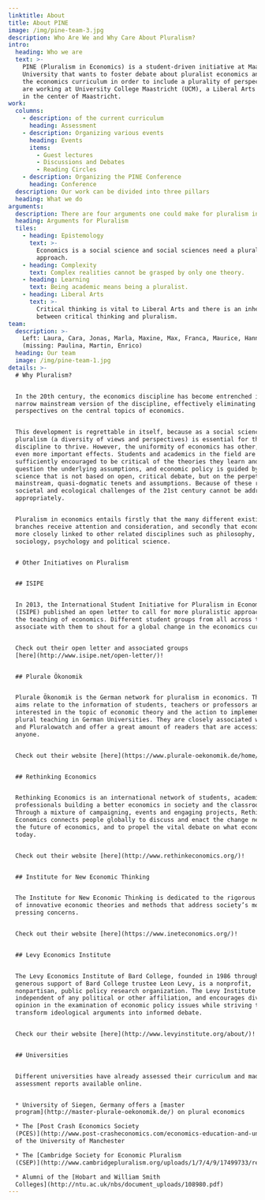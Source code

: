 ```yaml
---
linktitle: About
title: About PINE
image: /img/pine-team-3.jpg
description: Who Are We and Why Care About Pluralism?
intro:
  heading: Who we are
  text: >-
    PINE (Pluralism in Economics) is a student-driven initiative at Maastricht
    University that wants to foster debate about pluralist economics and improve
    the economics curriculum in order to include a plurality of perspectives. We
    are working at University College Maastricht (UCM), a Liberal Arts College
    in the center of Maastricht.
work:
  columns:
    - description: of the current curriculum
      heading: Assessment
    - description: Organizing various events
      heading: Events
      items:
        - Guest lectures
        - Discussions and Debates
        - Reading Circles
    - description: Organizing the PINE Conference
      heading: Conference
  description: Our work can be divided into three pillars
  heading: What we do
arguments:
  description: There are four arguments one could make for pluralism in economics education
  heading: Arguments for Pluralism
  tiles:
    - heading: Epistemology
      text: >-
        Economics is a social science and social sciences need a pluralistic
        approach.
    - heading: Complexity
      text: Complex realities cannot be grasped by only one theory.
    - heading: Learning
      text: Being academic means being a pluralist.
    - heading: Liberal Arts
      text: >-
        Critical thinking is vital to Liberal Arts and there is an inherent link
        between critical thinking and pluralism.
team:
  description: >-
    Left: Laura, Cara, Jonas, Marla, Maxine, Max, Franca, Maurice, Hannah, Jonas
    (missing: Paulina, Martin, Enrico)
  heading: Our team
  image: /img/pine-team-1.jpg
details: >-
  # Why Pluralism?


  In the 20th century, the economics discipline has become entrenched in a
  narrow mainstream version of the discipline, effectively eliminating all other
  perspectives on the central topics of economics.


  This development is regrettable in itself, because as a social science,
  pluralism (a diversity of views and perspectives) is essential for the
  discipline to thrive. However, the uniformity of economics has other, arguably
  even more important effects. Students and academics in the field are not
  sufficiently encouraged to be critical of the theories they learn and to
  question the underlying assumptions, and economic policy is guided by a social
  science that is not based on open, critical debate, but on the perpetuation of
  mainstream, quasi-dogmatic tenets and assumptions. Because of these reasons,
  societal and ecological challenges of the 21st century cannot be addressed
  appropriately.


  Pluralism in economics entails firstly that the many different existing
  branches receive attention and consideration, and secondly that economics is
  more closely linked to other related disciplines such as philosophy, history,
  sociology, psychology and political science.


  # Other Initiatives on Pluralism


  ## ISIPE


  In 2013, the International Student Initiative for Pluralism in Economics
  (ISIPE) published an open letter to call for more pluralistic approaches in
  the teaching of economics. Different student groups from all across the world
  associate with them to shout for a global change in the economics curriculum.


  Check out their open letter and associated groups
  [here](http://www.isipe.net/open-letter/)!


  ## Plurale Ökonomik


  Plurale Ökonomik is the German network for pluralism in economics. Their two
  aims relate to the information of students, teachers or professors and anyone
  interested in the topic of economic theory and the action to implement more
  plural teaching in German Universities. They are closely associated with ISIPE
  and Pluralowatch and offer a great amount of readers that are accessible for
  anyone.


  Check out their website [here](https://www.plurale-oekonomik.de/home/)!


  ## Rethinking Economics


  Rethinking Economics is an international network of students, academics and
  professionals building a better economics in society and the classroom.
  Through a mixture of campaigning, events and engaging projects, Rethinking
  Economics connects people globally to discuss and enact the change needed for
  the future of economics, and to propel the vital debate on what economics is
  today.


  Check out their website [here](http://www.rethinkeconomics.org/)!


  ## Institute for New Economic Thinking


  The Institute for New Economic Thinking is dedicated to the rigorous pursuit
  of innovative economic theories and methods that address society’s most
  pressing concerns.


  Check out their website [here](https://www.ineteconomics.org/)!


  ## Levy Economics Institute


  The Levy Economics Institute of Bard College, founded in 1986 through the
  generous support of Bard College trustee Leon Levy, is a nonprofit,
  nonpartisan, public policy research organization. The Levy Institute is
  independent of any political or other affiliation, and encourages diversity of
  opinion in the examination of economic policy issues while striving to
  transform ideological arguments into informed debate.


  Check our their website [here](http://www.levyinstitute.org/about/)!


  ## Universities


  Different universities have already assessed their curriculum and made their
  assessment reports available online.


  * University of Siegen, Germany offers a [master
  program](http://master-plurale-oekonomik.de/) on plural economics

  * The [Post Crash Economics Society
  (PCES)](http://www.post-crasheconomics.com/economics-education-and-unlearning/)
  of the University of Manchester

  * The [Cambridge Society for Economic Pluralism
  (CSEP)](http://www.cambridgepluralism.org/uploads/1/7/4/9/17499733/report_v14_w.appendix.pdf)

  * Alumni of the [Hobart and William Smith
  Colleges](http://ntu.ac.uk/nbs/document_uploads/108980.pdf)
---
```

